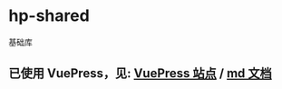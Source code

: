 # hp-shared

基础库

## 已使用 VuePress，见: [VuePress 站点](https://feawaris.github.io/hp-shared/) / [md 文档](./docs/README.md)
